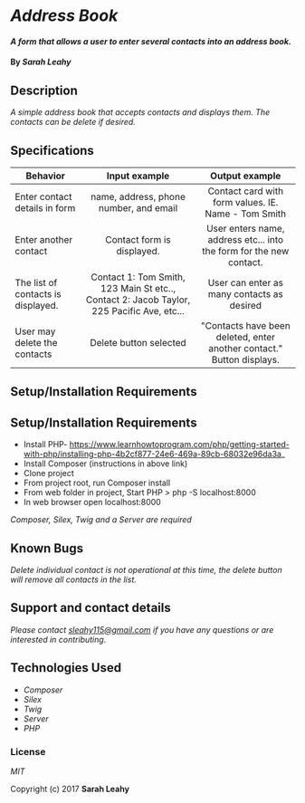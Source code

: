 # _Address Book_

#### _A form that allows a user to enter several contacts into an address book._

#### By _**Sarah Leahy**_

## Description

_A simple address book that accepts contacts and displays them. The contacts can be delete if desired._

## Specifications

| Behavior                                              |   Input example   |  Output example |
|-------------------------------------------------------|:-----------------:|:---------------:|
| Enter contact details in form| name, address, phone number, and email| Contact card with form values. IE. Name - Tom Smith |
| Enter another contact | Contact form is displayed. | User enters name, address etc... into the form for the new contact.|
| The list of contacts is displayed. |Contact 1: Tom Smith, 123 Main St etc.., Contact 2: Jacob Taylor, 225 Pacific Ave, etc...|  User can enter as many contacts as desired
| User may delete the contacts | Delete button selected | "Contacts have been deleted, enter another contact." Button displays.|

## Setup/Installation Requirements

## Setup/Installation Requirements
* Install PHP- https://www.learnhowtoprogram.com/php/getting-started-with-php/installing-php-4b2cf877-24e6-469a-89cb-68032e96da3a_
* Install Composer (instructions in above link)
* Clone project
* From project root, run Composer install
* From web folder in project, Start PHP > php -S localhost:8000
* In web browser open localhost:8000

_Composer, Silex, Twig and a Server are required_

## Known Bugs

_Delete individual contact is not operational at this time, the delete button will remove all contacts in the list._

## Support and contact details

_Please contact sleahy115@gmail.com if you have any questions or are interested in contributing._

## Technologies Used

* _Composer_
* _Silex_
* _Twig_
* _Server_
* _PHP_


### License

*MIT*

Copyright (c) 2017 **Sarah Leahy**
